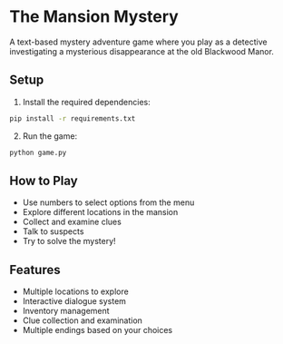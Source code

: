 # The Mansion Mystery

A text-based mystery adventure game where you play as a detective investigating a mysterious disappearance at the old Blackwood Manor.

## Setup
1. Install the required dependencies:
```bash
pip install -r requirements.txt
```

2. Run the game:
```bash
python game.py
```

## How to Play
- Use numbers to select options from the menu
- Explore different locations in the mansion
- Collect and examine clues
- Talk to suspects
- Try to solve the mystery!

## Features
- Multiple locations to explore
- Interactive dialogue system
- Inventory management
- Clue collection and examination
- Multiple endings based on your choices
